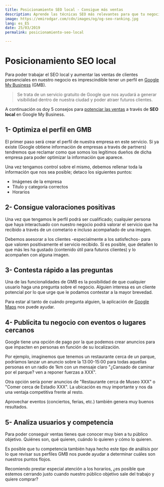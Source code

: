 ```yaml
---
title: Posicionamiento SEO local - Consigue más ventas
description: Aprende las técnicas SEO más relevantes para que tu negocio consiga aumentar las ventas con clientes locales
image: https://emirodgar.com/cdn/images/og/og-seo-ranking.jpg
lang: es_ES
date: 25/03/2019
permalink: posicionamiento-seo-local

---
```


# Posicionamiento SEO local 

Para poder trabajar el SEO local y aumentar las ventas de clientes presenciales en nuestro negocio es imprescindible tener un perfil en [Google My Business](https://www.google.com/intl/es_es/business/) (GMB).

> Se trata de un servicio gratuito de Google que nos ayudará a generar visibilidad dentro de nuestra ciudad y poder atraer futuros clientes.

A continuación os doy 5 consejos para [potenciar las ventas](casos-exito-seo) a través de **SEO local** en Google My Business.

## 1- Optimiza el perfil en GMB

El primer paso será crear el perfil de nuestra empresa en este servicio. Si ya existe (Google obtiene información de empresas a través de partners) tendremos que reclamar como que somos los legítimos dueños de dicha empresa para poder optimizar la información que aparece.

Una vez tengamos control sobre el mismo, debemos rellenar toda la información que nos sea posible; detaco los siguientes puntos:

- Imágenes de la empresa
- Título y categoría correctos
- Horarios

## 2- Consigue valoraciones positivas

Una vez que tengamos le perfil podrá ser cualificado; cualquier persona que haya interactuado con nuestro negocio podrá valorar el servicio que ha recibido a través de un cometario e incluso acompañado de una imagen.

Debemos asesorar a los clientes -especialmente a los satisfechos- para que valoren positivamente el servicio recibido. Si es posible, que detallen lo que más les ha gustado (contenido útil para futuros clientes) y lo acompañen con alguna imagen.

## 3- Contesta rápido a las preguntas

Una de las funcionalidades de GMB es la posibilidad de que cualquier usuario haga una pregunta sobre el negocio. Alguien interesa es un cliente potencial por lo que urge que le podamos contestar a la mayor brevedad.

Para estar al tanto de cuándo pregunta alguien, la aplicación de [Google Maps](https://support.google.com/maps/answer/6139433?hl=en) nos puede ayudar.

## 4- Publicita tu negocio con eventos o lugares cercanos

Google tiene una opción de pago por la que podemos crear anuncios para que impacten en personas en función de su localización.

Por ejemplo, imaginemos que tenemos un restaurante cerca de un parque, podríamos lanzar un anuncio sobre la 13:00-15:00 para todas aquellas personas en un radio de 1km con un mensaje claro "¿Cansado de caminar por el parque? ven a reponer fuerzas a XXX".

Otra opción sería poner anuncios de "Restaurante cerca de Museo XXX" o "Comer cerca de Estadio XXX". La ubicación es muy importante y nos da una ventaja competitiva frente al resto.

Aprovechar eventos (conciertos, ferias, etc.) también genera muy buenos resultados.

## 5- Analiza usuarios y competencia

Para poder conseguir ventas tienes que conocer muy bien a tu público objetivo. Quiénes son, qué quieren, cuándo lo quieren y cómo lo quieren.

Es posible que tu competencia también haya hecho este tipo de análisis por lo que revisar sus perfiles GMB nos puede ayudar a determinar cuáles son nuestros puntos flojos. 

Recomiendo prestar especial atención a los horarios, ¿es posible que estemos cerrando justo cuando nuestro público objetivo sale del trabajo y quiere comprar?
<!--stackedit_data:
eyJoaXN0b3J5IjpbMTAxNDM4MzAyMiwxNTI3OTYxNDUsLTIxMz
U5OTU0NTAsMTE1MTYxNzE3XX0=
-->